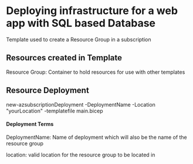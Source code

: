 # Deploying infrastructure for a web app with SQL based Database
Template used to create a Resource Group in a subscription

## Resources created in Template
Resource Group: Container to hold resources for use with other templates

## Resource Deployment

new-azsubscriptionDeployment -DeploymentName -Location "yourLocation" -templatefile main.bicep


#### Deployment Terms
DeploymentName: Name of deployment which will also be the name of the resource group

location: valid location for the resource group to be located in
